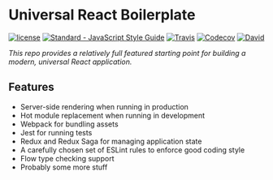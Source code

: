 # Universal React Boilerplate

[![license](https://img.shields.io/github/license/mashape/apistatus.svg?style=flat-square)](https://gitlab.extremely.online/rpowelll/universal-react-boilerplate/blob/master/LICENSE)
[![Standard - JavaScript Style Guide](https://img.shields.io/badge/code_style-standard-blue.svg?style=flat-square)](https://standardjs.com)
[![Travis](https://img.shields.io/travis/rpowelll/universal-react-boilerplate.svg?style=flat-square)](https://travis-ci.org/rpowelll/universal-react-boilerplate)
[![Codecov](https://img.shields.io/codecov/c/github/rpowelll/universal-react-boilerplate.svg?style=flat-square)](https://codecov.io/gh/rpowelll/universal-react-boilerplate)
[![David](https://img.shields.io/david/rpowelll/universal-react-boilerplate.svg?style=flat-square)](https://david-dm.org/rpowelll/universal-react-boilerplate)

_This repo provides a relatively full featured starting point for building
a modern, universal React application._

## Features

- Server-side rendering when running in production
- Hot module replacement when running in development
- Webpack for bundling assets
- Jest for running tests
- Redux and Redux Saga for managing application state
- A carefully chosen set of ESLint rules to enforce good coding style
- Flow type checking support
- Probably some more stuff
